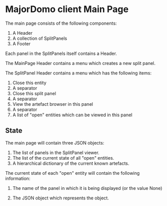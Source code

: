 # MajorDomo client Main Page

<!-- toc -->

The main page consists of the following components:

1. A Header
2. A collection of SplitPanels
3. A Footer

Each panel in the SplitPanels itself contains a Header.

The MainPage Header contains a menu which creates a new split panel.

The SplitPanel Header contains a menu which has the following items:

1. Close this entity
2. A separator
3. Close this split panel
4. A separator
5. View the artefact browser in this panel
6. A separator
7. A list of "open" entities which can be viewed in this panel


## State

The main page will contain three JSON objects:

1. The list of panels in the SplitPanel viewer.
2. The list of the current state of all "open" entities.
3. A hierarchical dictionary of the current known artefacts.

The current state of each "open" entity will contain the following 
information: 

1. The name of the panel in which it is being displayed (or the value 
   None) 

2. The JSON object which represents the object.